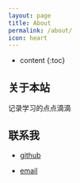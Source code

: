 ```yaml
---
layout: page
title: About
permalink: /about/
icon: heart
---
```


* content
{:toc}

## 关于本站
记录学习的点点滴滴

## 联系我
- [github](https://github.com/GYSml)

- [email](1358121691@qq.com)  





